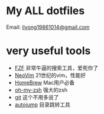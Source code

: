 # My ALL dotfiles #
Email: liyong19861014@gmail.com

# very useful tools #
* [FZF](https://github.com/junegunn/fzf) 非常牛逼的搜索工具，爱死你了
* [NeoVim](https://github.com/neovim/neovim) 21世纪的vim，性能好
* [HomeBrew](http://brew.sh) Mac用户必备
* [oh-my-zsh](https://github.com/robbyrussell/oh-my-zsh) 强大的zsh
* [git](https://git-scm.com) 这个不用多说了
* [autojump](https://github.com/wting/autojump) 目录跳转工具
